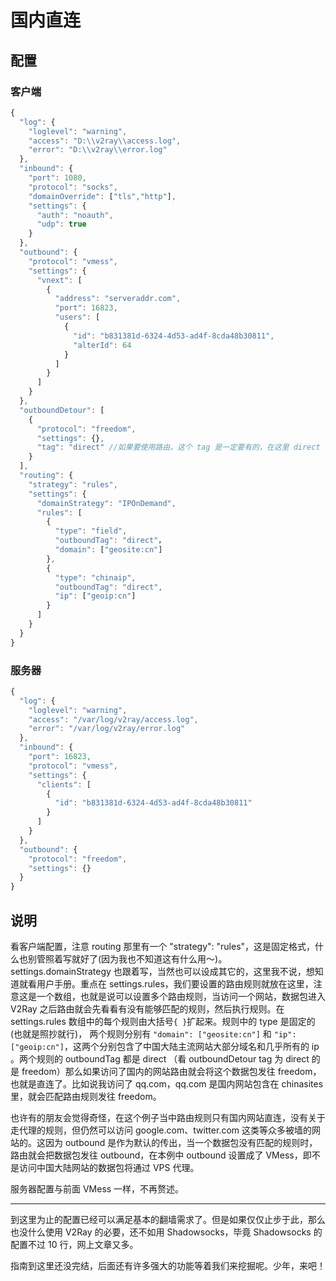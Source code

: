 # 国内直连

## 配置

### 客户端

```javascript
{
  "log": {
    "loglevel": "warning",
    "access": "D:\\v2ray\\access.log",
    "error": "D:\\v2ray\\error.log"
  },
  "inbound": {
    "port": 1080,
    "protocol": "socks",
    "domainOverride": ["tls","http"],
    "settings": {
      "auth": "noauth",
      "udp": true
    }
  },
  "outbound": {
    "protocol": "vmess",
    "settings": {
      "vnext": [
        {
          "address": "serveraddr.com",
          "port": 16823,  
          "users": [
            {
              "id": "b831381d-6324-4d53-ad4f-8cda48b30811",
              "alterId": 64
            }
          ]
        }
      ]
    }
  },
  "outboundDetour": [
    {
      "protocol": "freedom",
      "settings": {},
      "tag": "direct" //如果要使用路由，这个 tag 是一定要有的，在这里 direct 就是 freedom 的一个标号，在路由中说 direct V2Ray 就知道是这里的 freedom 了
    }
  ],
  "routing": {
    "strategy": "rules",
    "settings": {
      "domainStrategy": "IPOnDemand",
      "rules": [
        {
          "type": "field",
          "outboundTag": "direct"，
          "domain": ["geosite:cn"]
        },
        {
          "type": "chinaip",
          "outboundTag": "direct",
          "ip": ["geoip:cn"]
        }
      ]
    }
  }
}
```

### 服务器

```javascript
{
  "log": {
    "loglevel": "warning",
    "access": "/var/log/v2ray/access.log",
    "error": "/var/log/v2ray/error.log"
  },
  "inbound": {
    "port": 16823,
    "protocol": "vmess",    
    "settings": {
      "clients": [
        {
          "id": "b831381d-6324-4d53-ad4f-8cda48b30811"
        }
      ]
    }
  },
  "outbound": {
    "protocol": "freedom",
    "settings": {}
  }
}
```

## 说明

看客户端配置，注意 routing 那里有一个 "strategy": "rules"，这是固定格式，什么也别管照着写就好了(因为我也不知道这有什么用～)。settings.domainStrategy 也跟着写，当然也可以设成其它的，这里我不说，想知道就看用户手册。重点在 settings.rules，我们要设置的路由规则就放在这里，注意这是一个数组，也就是说可以设置多个路由规则，当访问一个网站，数据包进入 V2Ray 之后路由就会先看看有没有能够匹配的规则，然后执行规则。在settings.rules 数组中的每个规则由大括号`{ }`扩起来。规则中的 type 是固定的(也就是照抄就行)， 两个规则分别有 `"domain": ["geosite:cn"]` 和 `"ip": ["geoip:cn"]`，这两个分别包含了中国大陆主流网站大部分域名和几乎所有的 ip 。两个规则的 outboundTag 都是 direct （看 outboundDetour tag 为 direct 的是 freedom）那么如果访问了国内的网站路由就会将这个数据包发往 freedom，也就是直连了。比如说我访问了 qq.com，qq.com 是国内网站包含在 chinasites 里，就会匹配路由规则发往 freedom。

也许有的朋友会觉得奇怪，在这个例子当中路由规则只有国内网站直连，没有关于走代理的规则，但仍然可以访问 google.com、twitter.com 这类等众多被墙的网站的。这因为 outbound 是作为默认的传出，当一个数据包没有匹配的规则时，路由就会把数据包发往 outbound，在本例中 outbound 设置成了 VMess，即不是访问中国大陆网站的数据包将通过 VPS 代理。

服务器配置与前面 VMess 一样，不再赘述。

-----
到这里为止的配置已经可以满足基本的翻墙需求了。但是如果仅仅止步于此，那么也没什么使用 V2Ray 的必要，还不如用 Shadowsocks，毕竟 Shadowsocks 的配置不过 10 行，网上文章又多。

指南到这里还没完结，后面还有许多强大的功能等着我们来挖掘呢。少年，来吧！
